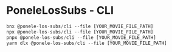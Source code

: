 # PoneleLosSubs - CLI

```typescript
bnx @ponele-los-subs/cli --file [YOUR_MOVIE_FILE_PATH]
npx @ponele-los-subs/cli --file [YOUR_MOVIE_FILE_PATH]
pnpx @ponele-los-subs/cli --file [YOUR_MOVIE_FILE_PATH]
yarn dlx @ponele-los-subs/cli --file [YOUR_MOVIE_FILE_PATH]
```
